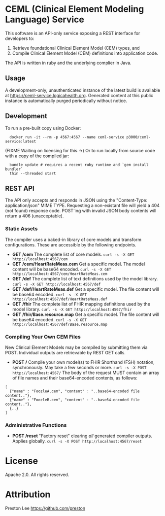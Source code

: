 # CEML (Clinical Element Modeling Language) Service

This software is an API-only service exposing a REST interface for developers to:

1. Retrieve foundational Clinical Element Model (CEM) types, and 
1. Compile Clinical Element Model (CEM) definitions into application code.

The API is written in ruby and the underlying complier in Java.

## Usage
A development-only, unauthenticated instance of the latest build is available at https://ceml-service.logicahealth.org. Generated content at this public instance is automatically purged periodically without notice.

## Development

To run a pre-built copy using Docker:
```
  docker run -it --rm -p 4567:4567 --name ceml-service p3000/ceml-service:latest
```

(FIXME Waiting on licensing for this ->) Or to run locally from source code with a copy of the compiled jar:

```
  bundle update # requires a recent ruby runtime and `gem install bundler`
  thin --threaded start
```

## REST API
The API only accepts and responds in JSON using the "Content-Type: application/json" MIME TYPE. Requesting a non-existant file will yield a 404 (not found) response code. POST'ing with invalid JSON body contents will return a 406 (unacceptable).

### Static Assets
The compiler uses a baked-in library of core models and transform configurations. These are accessible by the following endpoints.

  * **GET /cem** The complete list of core models. `curl -s -X GET http://localhost:4567/cem`
  * **GET /cem/HeartRateMeas.cem** Get a specific model. The model content will be base64 encoded. `curl -s -X GET http://localhost:4567/cem/HeartRateMeas.cem`
  * **GET /def** The complete list of text definitions used by the model library. `curl -s -X GET http://localhost:4567/def`
  * **GET /def/HeartRateMeas.def** Get a specific model. The file content will be base64 encoded. `curl -s -X GET http://localhost:4567/def/HeartRateMeas.def`
  * **GET /fhir** The complete list of FHIR mapping definitions used by the model library. `curl -s -X GET http://localhost:4567/fhir`
  * **GET /fhir/Base.resource.map** Get a specific model. The file content will be base64 encoded. `curl -s -X GET http://localhost:4567/def/Base.resource.map`

### Compiling Your Own CEM Files
New Clinical Element Models may be compiled by submitting them via POST. Individual outputs are retrievable by REST GET calls.
  *  **POST /** Compile your own model(s) to FHIR Shorthand (FSH) notation, synchronously. May take a few seconds or more. `curl -s -X POST http://localhost:4567/` The body of the request MUST contain an array of file names and their base64-encoded contents, as follows:

```
[
  {"name" : "FoozleA.cem", "content" : "..base64-encoded file content.."},
  {"name" : "FoozleB.cem", "content" : "..base64-encoded file content.."},
  {..}
]
```
### Administrative Functions

  * **POST /reset** "Factory reset" clearing _all_ generated compiler outputs. Applies globally. `curl -s -X POST http://localhost:4567/reset`

# License
Apache 2.0. All rights reserved.
# Attribution
Preston Lee https://github.com/preston